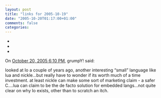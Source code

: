```yaml
---
layout: post
title: "links for 2005-10-19"
date: "2005-10-20T01:17:00+01:00"
comments: false
categories: 
---
```


<ul class="delicious">
<li>
</li>
<li>
</li>
<li>
</li>
</ul>

<section class="comments">

<div class="comment" id="comment-681">
On <a href="#comment-681" title="Permalink to this comment">October 20, 2005  6:10 PM</a>, grumpY!
said:
<p>looked at Io a couple of years ago, another interesting &#8220;small&#8221; language like lua and nickle&#8230;but really have to wonder if its worth much of a time investment. at least nickle can make some sort of marketing claim - a safer C&#8230;.lua can claim to be the de facto solution for embedded langs&#8230;not quite clear on why Io exists, other than to scratch an itch.</p>


</section>

